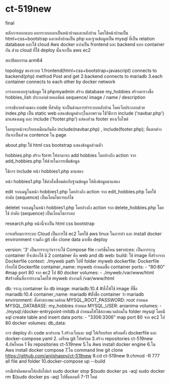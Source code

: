 # ct-519new
final 

หลักการออกแบบ 
แยกระบบออกเป็นหน้าบ้านและหลังบ้าน โดยใช้หน้าบ้านเป็น html+css+bootstrap และหลังบ้านเป็น php และฐานข้อมูลเป็น mysql ที่เป็น relation database และใช้ cloud Aws docker แบ่งเป็น frontend และ backend แยก container กัน ส่วน cloud ที่ใช้ deploy นั้นจะเป็น aws ec2 


สถาปัตยกรรม 
arm64 


topology ของระบบ 
1.frontend(html+css+bootstrap+javascript) connects to backend(php) method Post and get 2.backend connects to mariadb 3.each container connects to each other by docker network 


การออกแบบฐานข้อมูล 
ใช้ phpmyadmin สร้าง database my_hobbies สร้างตารางชื่อ hobbies_lish ประกอบด้วยคอลัมน์  sequence/ image / name / description  


การอธิบายส่วนของ code ที่สำคัญ 
จะเป็นด้านการทำระบบหลังบ้าน 
โดยเว็บประกอบด้วย
index.php เป็น static web แสดงข้อมูลต่างๆในภาพรวม ใช้วิธีการ include ('navbar.php') มาแสดงเมนู และ include ('footer.php') แสดงส่วน footer ของเว็บไซต์

โดยทุกหน้าจะเรียกเหมือนกันคือ include(navbar.php) , include(footer.php); ที่แตกต่างกันจะเป็นส่วน contence ใน page

about.php ใช้ html css bootstrap แสดงข้อมูลส่วนตัว

hobbies.php สร้าง form ให้สามารถ add hobbies โดยอ้างถึง action จาก add_hobbies.php ให้ช่วยในการเพิ่มข้อมูล

ใช้การ include หน้า hobbies1.php มาแสดง 

หน้า hobbies1.php ใช้คำสั่งเชื่อมต่อกับฐานข้อมูล ให้ดึงข้อมูลมาแสดง 

edit จากเมนูในหน้า hobbies1.php โดยอ้างถึง action จาก edit_hobbies.php โดยใช้ ลำดับ (sequence) เป็นเงื่อนไขการแก้ไข

deletet จากเมนูในหน้า hobbies1.php โดยอ้างถึง action จาก delete_hobbies.php โดยใช้ ลำดับ (sequence) เป็นเงื่อนไขการลบ

research.php หน้านี้จะเป็น html css bootstrap



การเตรียมการระบบ Cloud 
เป็นการใช้ ec2 โดยใช้ aws linux ในการทำ และ install docker environment รวมถึง git เพื่อ clone data มาเพื่อ deploy

version: '3' เป็นการระบุว่าเราจะใช้ Compose file เวอร์ชั่นไหน services:  เป็นการระบุ container ที่จะต้องใช้ มี 2 container คือ web and db web: build: ใช้ image ที่สร้างจาก Dockerfile context: ./myweb  path ไปที่ folder myweb dockerfile: Dockerfile เรียกใช้ Dockerfile container_name: myweb กำหนดชื่อ container ports: - "80:80" #map port 80 จาก ec2 ไป 80 docker volumes: - ./myweb:/var/www/html #สร้างพื้นที่การทำงานโดยให้ myweb ทำงานที่ /var/www/html

db: รระบุ container คือ db image: mariadb:10.4 #สั่งให้ใช้ image ที่ชื่อ mariadb:10.4 container_name: mariadb #ตั้งชื่อ container ว่า mariadb environment: ตั้งค่าสภาพแวดล้อม MYSQL_ROOT_PASSWORD: root กำหนด MYSQL_DATABASE: my_hobbies กำหนด MYSQL_USER: anianima  volumes: - ./mysql:/docker-entrypoint-initdb.d  กำหนดให้ใช้สภาพแวดล้อมใน folder mysql โดยมี sql create table and insert data ports: - "3306:3306" map port 80 จาก ec2 ไป 80 docker volumes: db_data:

การ deploy ตัว code มาทำงาน
1.สร้างเว็บและ sql ให้เรียบร้อย พร้อมทั้ง dockerfile และ docker-compose.yaml
2. เตรียม git ให้พร้อม
3.สร้าง repositories ct-519new
4.อัพโหลด 1 ขึ้น repositories ct-519new
5.ใน Aws install docker engine
6.ใน Aws install docker compose 
7.ใน command line git clone https://github.com/aniishappy/ct-519new
8.cd ct-519new
9.chmod -R 777 all file and folder
10.docker-compose up --build

กรณีทำผิดพลาดให้กลับไปแก้
sudo docker stop $(sudo docker ps -aq)
sudo docker rm $(sudo docker ps -aq)
ไปขั้นตอนที่ 7-11 ใหม่
